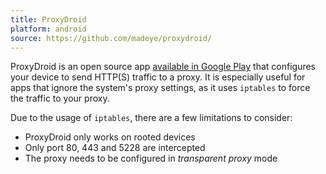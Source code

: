 ```yaml
---
title: ProxyDroid
platform: android
source: https://github.com/madeye/proxydroid/
---
```


ProxyDroid is an open source app [available in Google Play](https://play.google.com/store/apps/details?id=org.proxydroid) that configures your device to send HTTP(S) traffic to a proxy. It is especially useful for apps that ignore the system's proxy settings, as it uses `iptables` to force the traffic to your proxy.

Due to the usage of `iptables`, there are a few limitations to consider:

- ProxyDroid only works on rooted devices
- Only port 80, 443 and 5228 are intercepted
- The proxy needs to be configured in _transparent proxy_ mode

